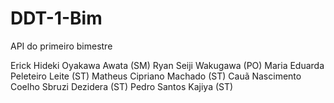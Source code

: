 # DDT-1-Bim
API do primeiro bimestre

Erick Hideki Oyakawa Awata (SM)
Ryan Seiji Wakugawa (PO)
Maria Eduarda Peleteiro Leite (ST)
Matheus Cipriano Machado (ST)
Cauã Nascimento Coelho Sbruzi Dezidera (ST)
Pedro Santos Kajiya (ST)
